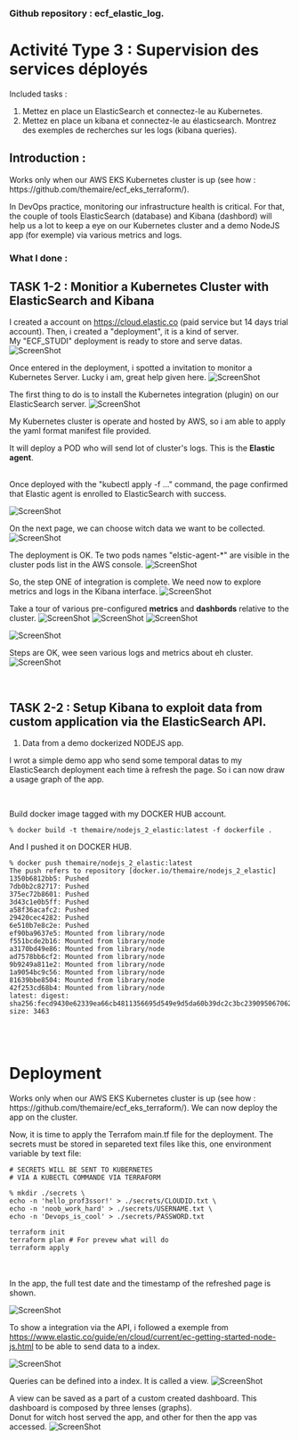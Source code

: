 ### Github repository : ecf_elastic_log.

# Activité Type 3 : Supervision des services déployés

Included tasks :
1. Mettez en place un ElasticSearch et connectez-le au Kubernetes.
2. Mettez en place un kibana et connectez-le au élasticsearch. Montrez des exemples de recherches sur les logs (kibana queries).

## Introduction :
<p>Works only when our AWS EKS Kubernetes cluster is up (see how : https://github.com/themaire/ecf_eks_terraform/).</p>
<p>In DevOps practice, monitoring our infrastructure health is critical. For that, the couple of tools ElasticSearch (database) and Kibana (dashbord) will help us a lot to keep a eye on our Kubernetes cluster and a demo NodeJS app (for exemple) via various metrics and logs.</p>

### What I done :

## TASK 1-2 : Monitior a Kubernetes Cluster with ElasticSearch and Kibana

I created a account on https://cloud.elastic.co (paid service but 14 days trial account). Then, i created a "deployment", it is a kind of server.<br>
My "ECF_STUDI" deployment is ready to store and serve datas.
![ScreenShot](img/my_first_deployment.png)

Once entered in the deployment, i spotted a invitation to monitor a Kubernetes Server. Lucky i am, great help given here.
![ScreenShot](img/invitation_to_monitor_kubernetes_after_deployment.png)

The first thing to do is to install the Kubernetes integration (plugin) on our ElasticSearch server.
![ScreenShot](img/kub_integration_plugin.png)

My Kubernetes cluster is operate and hosted by AWS, so i am able to apply the yaml format manifest file provided. <br>

It will deploy a POD who will send lot of cluster's logs. This is the <b>Elastic agent</b>.
<br><br>


Once deployed with the "kubectl apply -f ..." command, the page confirmed that Elastic agent is enrolled to ElasticSearch with success.

![ScreenShot](img/1_install-elastic-agent.png)



On the next page, we can choose witch data we want to be collected.
![ScreenShot](img/2_elastic-agent_add_integration_data.png)

The deployment is OK. Te two pods names "elstic-agent-*" are visible in the cluster pods list in the AWS console.
![ScreenShot](img/elastic-agent_pods_on_the_Kubernetes.png)

So, the step ONE of integration is complete. We need now to explore metrics and logs in the Kibana interface.
![ScreenShot](img/monitor_cluster_1-3.png)

Take a tour of various pre-configured <b>metrics</b> and <b>dashbords</b> relative to the cluster.
![ScreenShot](img/metrics_cluster_overview.png)
![ScreenShot](img/dashboard_elastic_agent_overview.png)
![ScreenShot](img/dashboard_metrics_kubernetes_cluster_overview.png)

![ScreenShot](img/dashboard_metrics_kubernetes_cluster_pods.png)


Steps are OK, wee seen various logs and metrics about eh cluster.
![ScreenShot](img/monitor_cluster_3-3.png)

<br>

## TASK 2-2 : Setup Kibana to exploit data from custom application via the ElasticSearch API.

1. Data from a demo dockerized NODEJS app.

I wrot a simple demo app who send some temporal datas to my ElasticSearch deployment each time à refresh the page. So i can now draw a usage graph of the app.

<br>

Build docker image tagged with my DOCKER HUB account.

```
% docker build -t themaire/nodejs_2_elastic:latest -f dockerfile .
```
And I pushed it on DOCKER HUB.

```
% docker push themaire/nodejs_2_elastic:latest            
The push refers to repository [docker.io/themaire/nodejs_2_elastic]
1350b6812bb5: Pushed 
7db0b2c82717: Pushed 
375ec72b8601: Pushed 
3d43c1e0b5ff: Pushed 
a58f36acafc2: Pushed 
29420cec4282: Pushed 
6e510b7e8c2e: Pushed 
ef90ba9637e5: Mounted from library/node 
f551bcde2b16: Mounted from library/node 
a3170bd49e86: Mounted from library/node 
ad7578bb6cf2: Mounted from library/node 
9b9249a811e2: Mounted from library/node 
1a9054bc9c56: Mounted from library/node 
81639bbe8504: Mounted from library/node 
42f253cd68b4: Mounted from library/node 
latest: digest: sha256:fecd9430e62339ea66cb4811356695d549e9d5da60b39dc2c3bc239095067062 size: 3463
```
<br><br>

# Deployment
<p>Works only when our AWS EKS Kubernetes cluster is up (see how : https://github.com/themaire/ecf_eks_terraform/). We can now deploy the app on the cluster.</p>

Now, it is time to apply the Terrafom main.tf file for the deployment. The secrets must be stored in separeted text files like this, one environment variable by text file:

```
# SECRETS WILL BE SENT TO KUBERNETES
# VIA A KUBECTL COMMANDE VIA TERRAFORM

% mkdir ./secrets \
echo -n 'hello_prof3ssor!' > ./secrets/CLOUDID.txt \ 
echo -n 'noob_work_hard' > ./secrets/USERNAME.txt \
echo -n 'Devops_is_cool' > ./secrets/PASSWORD.txt

terraform init
terraform plan # For prevew what will do
terraform apply
```


<br><br>
In the app, the full test date and the timestamp of the refreshed page is shown.

![ScreenShot](img/demo_app.png)

To show a integration via the API, i followed a exemple from https://www.elastic.co/guide/en/cloud/current/ec-getting-started-node-js.html to be able to send data to a index.

![ScreenShot](img/index_managment.png)

Queries can be defined into a index. It is called a view.
![ScreenShot](img/discover_view.png)

A view can be saved as a part of a custom created dashboard. This dashboard is composed by three lenses (graphs).<br>Donut for witch host served the app, and other for then the app vas accessed.
![ScreenShot](img/custom_dashboard.png)
